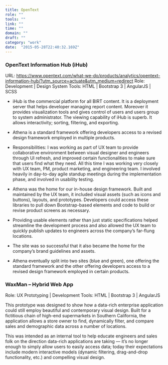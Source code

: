 ```yaml
---
title: OpenText
role: "" 
tools: "" 
link: "" 
time: "" 
domain: "" 
draft: "" 
category: "work"
date:  "2015-05-28T22:40:32.169Z"
---
```


### OpenText Information Hub (iHub)

URL: https://www.opentext.com/what-we-do/products/analytics/opentext-information-hub/?utm_source=actuate&utm_medium=redirect
Role: Development | Design System
Tools: HTML | Bootstrap 3 | AngularJS | SCSS

- iHub is the commercial platform for all BIRT content. It is a deployment server that helps developer managing report content. Moreover it provides visualization tools and gives control of users and users group to system administrator. The viewing capability of iHub is superb. It allows interactivity; sorting, filtering, and exporting.

- Athena is a standard framework offering developers access to a revised design framework employed in multiple products.

- Responsibilities: I was working as part of UX team to provide collaborative environment between visual designer and engineers through UI refresh, and improved certain functionalities to make sure that users find what they need. All this time I was working very closely with UX team, PM, product marketing, and engineering team. I involved heavily in day-to-day agile standup meetings during the implementation phase, and involved in usability testing.

- Athena was the home for our in-house design framework.  Built and maintained by the UX team, it included visual assets (such as icons and buttons), layouts, and prototypes. Developers could access these libraries to pull down Bootstrap-based elements and code to build or revise product screens as necessary.

- Providing usable elements rather than just static specifications helped streamline the development process and also allowed the UX team to quickly publish updates to engineers across the company’s far-flung locations.

- The site was so successful that it also became the home for the company’s brand guidelines and assets.

- Athena eventually split into two sites (blue and green), one offering the standard framework and the other offering developers access to a revised design framework employed in certain products.

### WaxMan – Hybrid Web App

Role: UX Prototyping | Development
Tools: HTML | Bootstrap 3 | AngularJS

This prototype was designed to show how a data-rich enterprise application could still employ beautiful and contemporary visual design.  Built for a fictitious chain of high-end supermarkets in Southern California, the application allows a store owner to find, dynamically filter, and compare sales and demographic data across a number of locations.

This was intended as an internal tool to help educate engineers and sales folk on the direction data-rich applications are taking — it’s no longer enough to simply allow users to easily access data; today their expectations include modern interactive models (dynamic filtering, drag-and-drop functionality, etc.) and compelling visual design.